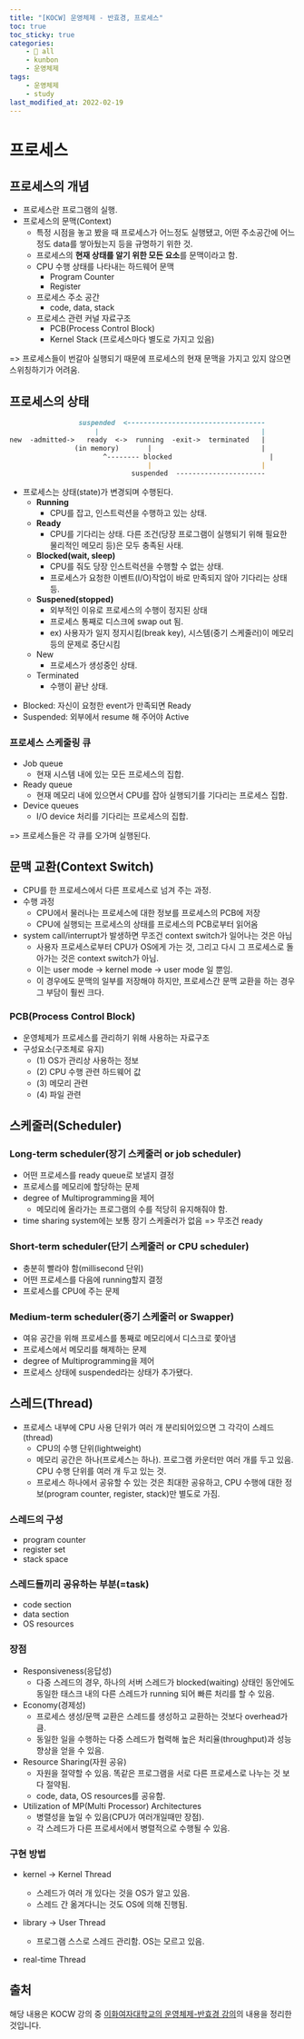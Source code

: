 ```yaml
---
title: "[KOCW] 운영체제 - 반효경, 프로세스"
toc: true
toc_sticky: true
categories:
    - 📂 all
    - kunbon
    - 운영체제
tags:
    - 운영체제
    - study
last_modified_at: 2022-02-19
---
```


# 프로세스

## 프로세스의 개념
- 프로세스란 프로그램의 실행.
- 프로세스의 문맥(Context)
    - 특정 시점을 놓고 봤을 때 프로세스가 어느정도 실행됐고, 어떤 주소공간에 어느정도 data를 쌓아뒀는지 등을 규명하기 위한 것.
    - 프로세스의 **현재 상태를 알기 위한 모든 요소**를 문맥이라고 함. 
    - CPU 수행 상태를 나타내는 하드웨어 문맥
        - Program Counter
        - Register
    - 프로세스 주소 공간
        - code, data, stack
    - 프로세스 관련 커널 자료구조
        - PCB(Process Control Block)
        - Kernel Stack (프로세스마다 별도로 가지고 있음)

=> 프로세스들이 번갈아 실행되기 때문에 프로세스의 현재 문맥을 가지고 있지 않으면 스위칭하기가 어려움.

## 프로세스의 상태

```markdown
                 suspended  <----------------------------------
                     |                                        |
new  -admitted->   ready  <->  running  -exit->  terminated   |
                (in memory)       |                           |
                       ^-------- blocked                        |
                                  |                           |
                              suspended  ----------------------
```

- 프로세스는 상태(state)가 변경되며 수행된다.
    - **Running**
        - CPU를 잡고, 인스트럭션을 수행하고 있는 상태.
    - **Ready**
        - CPU를 기다리는 상태. 다른 조건(당장 프로그램이 실행되기 위해 필요한 물리적인 메모리 등)은 모두 충족된 사태.
    - **Blocked(wait, sleep)**
        - CPU를 줘도 당장 인스트럭션을 수행할 수 없는 상태.
        - 프로세스가 요청한 이벤트(I/O)작업이 바로 만족되지 않아 기다리는 상태 등.
    - **Suspened(stopped)**
        - 외부적인 이유로 프로세스의 수행이 정지된 상태
        - 프로세스 통째로 디스크에 swap out 됨.
        - ex) 사용자가 일지 정지시킴(break key), 시스템(중기 스케줄러)이 메모리 등의 문제로 중단시킴
    - New
        - 프로세스가 생성중인 상태.
    - Terminated
        - 수행이 끝난 상태.

* Blocked: 자신이 요청한 event가 만족되면 Ready
* Suspended: 외부에서 resume 해 주어야 Active

### 프로세스 스케줄링 큐

- Job queue
    - 현재 시스템 내에 있는 모든 프로세스의 집합.
- Ready queue
    - 현재 메모리 내에 있으면서 CPU를 잡아 실행되기를 기다리는 프로세스 집합.
- Device queues
    - I/O device 처리를 기다리는 프로세스의 집합.

=> 프로세스들은 각 큐를 오가며 실행된다.

## 문맥 교환(Context Switch)

- CPU를 한 프로세스에서 다른 프로세스로 넘겨 주는 과정.
- 수행 과정
    - CPU에서 물러나는 프로세스에 대한 정보를 프로세스의 PCB에 저장
    - CPU에 실행되는 프로세스의 상태를 프로세스의 PCB로부터 읽어옴
- system call/interrupt가 발생하면 무조건 context switch가 일어나는 것은 아님
    - 사용자 프로세스로부터 CPU가 OS에게 가는 것, 그리고 다시 그 프로세스로 돌아가는 것은 context switch가 아님.
    - 이는 user mode -> kernel mode -> user mode 일 뿐임.
    - 이 경우에도 문맥의 일부를 저장해야 하지만, 프로세스간 문맥 교환을 하는 경우 그 부담이 훨씬 크다.

### PCB(Process Control Block)

- 운영체제가 프로세스를 관리하기 위해 사용하는 자료구조
- 구성요소(구조체로 유지)
    - (1) OS가 관리상 사용하는 정보
    - (2) CPU 수행 관련 하드웨어 값
    - (3) 메모리 관련
    - (4) 파일 관련

## 스케줄러(Scheduler)

### Long-term scheduler(장기 스케줄러 or job scheduler)
- 어떤 프로세스를 ready queue로 보낼지 결정
- 프로세스를 메모리에 할당하는 문제
- degree of Multiprogramming을 제어
    - 메모리에 올라가는 프로그램의 수를 적당히 유지해줘야 함.
- time sharing system에는 보통 장기 스케줄러가 없음 => 무조건 ready

### Short-term scheduler(단기 스케줄러 or CPU scheduler)
- 충분히 빨라야 함(millisecond 단위)
- 어떤 프로세스를 다음에 running할지 결정
- 프로세스를 CPU에 주는 문제

### Medium-term scheduler(중기 스케줄러 or Swapper)
- 여유 공간을 위해 프로세스를 통째로 메모리에서 디스크로 쫓아냄
- 프로세스에서 메모리를 해제하는 문제
- degree of Multiprogramming을 제어
- 프로세스 상태에 suspended라는 상태가 추가됐다.

## 스레드(Thread)

- 프로세스 내부에 CPU 사용 단위가 여러 개 분리되어있으면 그 각각이 스레드(thread)
    - CPU의 수행 단위(lightweight)
    - 메모리 공간은 하나(프로세스는 하나). 프로그램 카운터만 여러 개를 두고 있음. CPU 수행 단위를 여러 개 두고 있는 것.
    - 프로세스 하나에서 공유할 수 있는 것은 최대한 공유하고, CPU 수행에 대한 정보(program counter, register, stack)만 별도로 가짐.

### 스레드의 구성
- program counter
- register set
- stack space

### 스레드들끼리 공유하는 부분(=task)
- code section
- data section
- OS resources

### 장점
- Responsiveness(응답성)
    - 다중 스레드의 경우, 하나의 서버 스레드가 blocked(waiting) 상태인 동안에도 동일한 태스크 내의 다른 스레드가 running 되어 빠른 처리를 할 수 있음.
- Economy(경제성)
    - 프로세스 생성/문맥 교환은 스레드를 생성하고 교환하는 것보다 overhead가 큼.
    - 동일한 일을 수행하는 다중 스레드가 협력해 높은 처리율(throughput)과 성능 향상을 얻을 수 있음.
- Resource Sharing(자원 공유)
    - 자원을 절약할 수 있음. 똑같은 프로그램을 서로 다른 프로세스로 나누는 것 보다 절약됨.
    - code, data, OS resources를 공유함.
- Utilization of MP(Multi Processor) Architectures
    - 병렬성을 높일 수 있음(CPU가 여러개일때만 장점).
    - 각 스레드가 다른 프로세서에서 병렬적으로 수행될 수 있음.

### 구현 방법
- kernel -> Kernel Thread
    - 스레드가 여러 개 있다는 것을 OS가 알고 있음.
    - 스레드 간 옮겨다니는 것도 OS에 의해 진행됨.

- library -> User Thread
    - 프로그램 스스로 스레드 관리함. OS는 모르고 있음.

- real-time Thread


## 출처

해당 내용은 KOCW 강의 중 [이화여자대학교의 운영체제-반효경 강의](http://www.kocw.net/home/search/kemView.do?kemId=1046323)의 내용을 정리한 것입니다.
